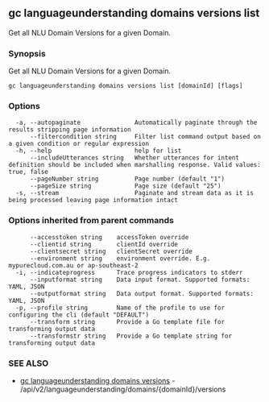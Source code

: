 ## gc languageunderstanding domains versions list

Get all NLU Domain Versions for a given Domain.

### Synopsis

Get all NLU Domain Versions for a given Domain.

```
gc languageunderstanding domains versions list [domainId] [flags]
```

### Options

```
  -a, --autopaginate               Automatically paginate through the results stripping page information
      --filtercondition string     Filter list command output based on a given condition or regular expression
  -h, --help                       help for list
      --includeUtterances string   Whether utterances for intent definition should be included when marshalling response. Valid values: true, false
      --pageNumber string          Page number (default "1")
      --pageSize string            Page size (default "25")
  -s, --stream                     Paginate and stream data as it is being processed leaving page information intact
```

### Options inherited from parent commands

```
      --accesstoken string    accessToken override
      --clientid string       clientId override
      --clientsecret string   clientSecret override
      --environment string    environment override. E.g. mypurecloud.com.au or ap-southeast-2
  -i, --indicateprogress      Trace progress indicators to stderr
      --inputformat string    Data input format. Supported formats: YAML, JSON
      --outputformat string   Data output format. Supported formats: YAML, JSON
  -p, --profile string        Name of the profile to use for configuring the cli (default "DEFAULT")
      --transform string      Provide a Go template file for transforming output data
      --transformstr string   Provide a Go template string for transforming output data
```

### SEE ALSO

* [gc languageunderstanding domains versions](gc_languageunderstanding_domains_versions.html)	 - /api/v2/languageunderstanding/domains/{domainId}/versions


